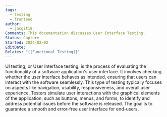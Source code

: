 ```yaml
---
tags:
  - testing
  - frontend
author:
  - jacgit18
Comments: This documentation discusses User Interface Testing.
Status: Capture
Started: 2024-02-02
EditDate: 
Relates: "[[Functional Testing]]"
---
```

UI testing, or User Interface testing, is the process of evaluating the functionality of a software application's user interface. It involves checking whether the user interface behaves as intended, ensuring that users can interact with the software seamlessly. This type of testing typically focuses on aspects like navigation, usability, responsiveness, and overall user experience. Testers simulate user interactions with the graphical elements of the application, such as buttons, menus, and forms, to identify and address potential issues before the software is released. The goal is to guarantee a smooth and error-free user interface for end-users.